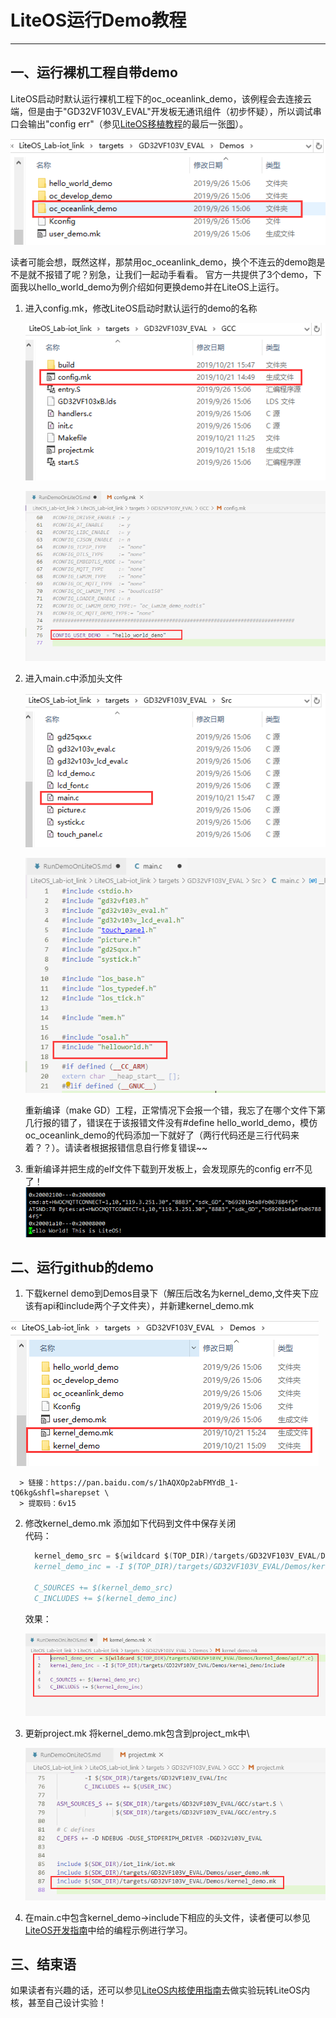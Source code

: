 # LiteOS运行Demo教程
----

## 一、运行裸机工程自带demo
LiteOS启动时默认运行裸机工程下的oc_oceanlink_demo，该例程会去连接云端，但是由于"GD32VF103V_EVAL"开发板无通讯组件（初步怀疑），所以调试串口会输出"config err"（参见[LiteOS移植教程](https://github.com/VincentLee-EN/Wisinfo-Share/blob/master/LiteOSPorting2GD32VF103V.md)的最后一张[图](https://github.com/VincentLee-EN/img/blob/master/output_1.png)）。

![avator](https://github.com/VincentLee-EN/img/blob/master/10_21/default_demo.png) 

读者可能会想，既然这样，那禁用oc_oceanlink_demo，换个不连云的demo跑是不是就不报错了呢？别急，让我们一起动手看看。
官方一共提供了3个demo，下面我以hello_world_demo为例介绍如何更换demo并在LiteOS上运行。

1. 进入config.mk，修改LiteOS启动时默认运行的demo的名称

    ![avator](https://github.com/VincentLee-EN/img/blob/master/10_21/config_mk.png)

    ![avator](https://github.com/VincentLee-EN/img/blob/master/10_21/change_default_demo.png)

2. 进入main.c中添加头文件

    ![avator](https://github.com/VincentLee-EN/img/blob/master/10_21/main_c.png)

    ![avator](https://github.com/VincentLee-EN/img/blob/master/10_21/headfile.png)

    重新编译（make GD）工程，正常情况下会报一个错，我忘了在哪个文件下第几行报的错了，错误在于该报错文件没有#define hello_world_demo，模仿oc_oceanlink_demo的代码添加一下就好了（两行代码还是三行代码来着？？）。请读者根据报错信息自行修复错误~~

3. 重新编译并把生成的elf文件下载到开发板上，会发现原先的config err不见了！
    ![avator](https://github.com/VincentLee-EN/img/blob/master/10_21/hello_result.png)

## 二、运行github的demo
  1. 下载kernel demo到Demos目录下（解压后改名为kernel_demo,文件夹下应该有api和include两个子文件夹），并新建kernel_demo.mk

  ![avator](https://github.com/VincentLee-EN/img/blob/master/10_21/kernel_demo.png)

      > 链接：https://pan.baidu.com/s/1hAQXOp2abFMYdB_1-tQ6kg&shfl=sharepset \
      > 提取码：6v15 
  2. 修改kernel_demo.mk
      添加如下代码到文件中保存关闭\
      代码：
      ```C
        kernel_demo_src = ${wildcard $(TOP_DIR)/targets/GD32VF103V_EVAL/Demos/kernel_demo/api/*.c}
        kernel_demo_inc = -I $(TOP_DIR)/targets/GD32VF103V_EVAL/Demos/kernel_demo/include

        C_SOURCES += $(kernel_demo_src)
        C_INCLUDES += $(kernel_demo_inc)
      ```
      效果：

      ![avator](https://github.com/VincentLee-EN/img/blob/master/10_21/kernel_demo_mk.png)

  4. 更新project.mk
      将kernel_demo.mk包含到project_mk中\
      
      ![avator](https://github.com/VincentLee-EN/img/blob/master/10_21/project_mk.png)

  3. 在main.c中包含kernel_demo->include下相应的头文件，读者便可以参见[LiteOS开发指南](https://github.com/LiteOS/LiteOS/blob/master/doc/Huawei_LiteOS_Developer_Guide_zh.md)中给的编程示例进行学习。

## 三、结束语
如果读者有兴趣的话，还可以参见[LiteOS内核使用指南](https://liteos.github.io/tutorials/kernel/)去做实验玩转LiteOS内核，甚至自己设计实验！
